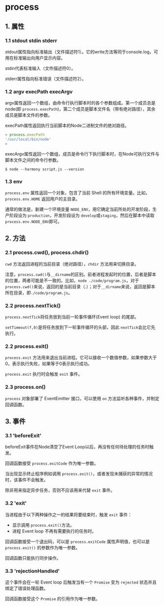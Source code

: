 # process

## 1. 属性

### 1.1 stdout stdin stderr

stdout属性指向标准输出（文件描述符1）。它的write方法等同于console.log，可用在标准输出向用户显示内容。  

stdin代表标准输入（文件描述符0）。  

stderr属性指向标准错误（文件描述符2）。  

### 1.2 argv execPath execArgv  

argv属性返回一个数组，由命令行执行脚本时的各个参数组成。第一个成员总是 node(即 `process.execPath`)，第二个成员是脚本文件名（带有绝对路径），其余成员是脚本文件的参数。  

execPath属性返回执行当前脚本的Node二进制文件的绝对路径。  

```javascript
> process.execPath
'/usr/local/bin/node'
>
```  

execArgv属性返回一个数组，成员是命令行下执行脚本时，在Node可执行文件与脚本文件之间的命令行参数。  

`$ node --harmony script.js --version`  


### 1.3 env  

`process.env` 属性返回一个对象，包含了当前 Shell 的所有环境变量。比如， `process.env.HOME` 返回用户的主目录。  

通常的做法是，新建一个环境变量 `NODE_ENV`，用它确定当前所处的开发阶段，生产阶段设为 `production`，开发阶段设为 `develop`或`staging`，然后在脚本中读取 `process.env.NODE_ENV`即可。  



## 2. 方法

### 2.1 process.cwd(), process.chdir()

`cwd` 方法返回进程的当前目录（绝对路径），`chdir` 方法用来切换目录。  

注意，`process.cwd()`与`__dirname`的区别。前者进程发起时的位置，后者是脚本的位置，两者可能是不一致的。比如，`node ./code/program.js`，对于`process.cwd()`来说，返回的是当前目录（.）；对于`__dirname`来说，返回是脚本所在目录，即`./code/program.js`。  


### 2.2 process.nextTick()

`process.nextTick`将任务放到当前一轮事件循环(Event loop) 的尾部。  

`setTimeout(f,0)`是将任务放到下一轮事件循环的头部，因此 `nextTick`会比它先执行。  


### 2.2 process.exit()

`process.exit` 方法用来退出当前进程。它可以接收一个数值参数，如果参数大于0，表示执行失败，如果等于0表示执行成功。  

`process.exit` 执行时会触发 `exit` 事件。  

### 2.3 process.on()

`process` 对象部署了 EventEmitter 接口，可以使用 `on` 方法监听各种事件，并制定回调函数。  


## 3. 事件

### 3.1 'beforeExit'

beforeExit事件在Node清空了Event Loop以后，再没有任何待处理的任务时触发。  

回调函数接受 `process.exitCode` 作为唯一参数。  

当出现显示终止程序例如调用 `process.exit()`，或者发现未捕获的异常的情况时，该事件不会触发。  

除非用来指定异步任务，否则不应该用来代替 `exit` 事件。  


### 3.2 'exit'

当进程由于以下两种操作之一的结果将要结束时，触发 `exit` 事件：  

  + 显示调用 `process.exit()`方法。
  + 进程 Event loop 不再有需要执行的任务时。


回调函数接受一个退出码，可以是 `process.exitCode` 属性声明值，也可以是 `process.exit()` 的参数作为唯一参数。  

回调函数只能执行同步操作。

### 3.3 'rejectionHandled'

这个事件会在一轮 Event loop 后触发当有一个 `Promise` 变为 `rejected` 状态并且绑定了错误处理函数。  

回调函数接受这个 `Promise` 的引用作为唯一参数。  
